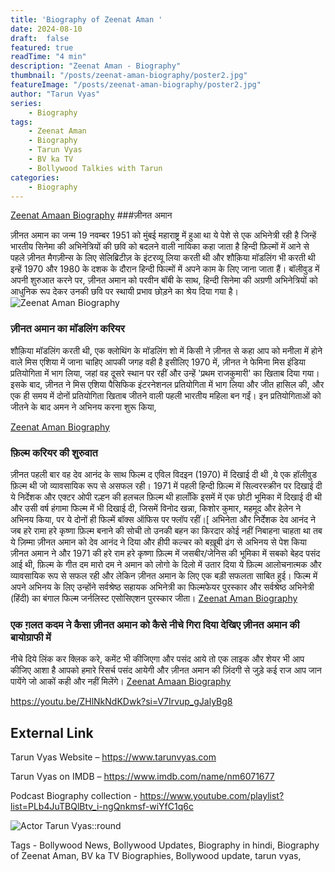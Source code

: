 ```yaml
---
title: 'Biography of Zeenat Aman '
date: 2024-08-10
draft:  false   
featured: true  
readTime: "4 min"
description: "Zeenat Aman - Biography"
thumbnail: "/posts/zeenat-aman-biography/poster2.jpg"
featureImage: "/posts/zeenat-aman-biography/poster2.jpg"
author: "Tarun Vyas"
series:
    - Biography
tags:
    - Zeenat Aman
    - Biography
    - Tarun Vyas
    - BV ka TV
    - Bollywood Talkies with Tarun
categories:     
    - Biography
---
```

[Zeenat Amaan Biography](/posts/zeenat-aman-biography/poster1.jpg)
###ज़ीनत अमान

ज़ीनत अमान का जन्म 19 नवम्बर 1951 को मुंबई महाराष्ट्र में हुआ था 
ये पेशे से एक अभिनेत्री रही है जिन्हें भारतीय सिनेमा की अभिनेत्रियों की छवि को बदलने वाली नायिका कहा जाता है 
हिन्दी फ़िल्मों में आने से पहले ज़ीनत मैगज़ीन्स के लिए सेलिब्रिटीज़ के इंटरव्यू लिया करती थी और शौक़िया मॉडलिंग भी करती थी  इन्हें 1970 और 1980 के दशक के दौरान हिन्दी फिल्मों में अपने काम के लिए जाना जाता हैं। बॉलीवुड में अपनी शुरुआत करने पर, ज़ीनत अमान को परवीन बॉबी के साथ, हिन्दी सिनेमा की अग्रणी अभिनेत्रियों को आधुनिक रूप देकर उनकी छवि पर स्थायी प्रभाव छोड़ने का श्रेय दिया गया है।
![Zeenat Aman Biography](/posts/zeenat-aman-biography/poster3.jpg)
### ज़ीनत अमान का मॉडलिंग करियर 
शौक़िया मॉडलिंग करती थी, एक क्लोथिंग के मॉडलिंग शो में किसी ने ज़ीनत से कहा आप को मनीला में होने वाले मिस एशिया में जाना चाहिए आपकी जगह वही है इसीलिए 1970 में, ज़ीनत ने  फेमिना मिस इंडिया प्रतियोगिता में भाग लिया, जहां वह दूसरे स्थान पर रहीं और उन्हें 'प्रथम राजकुमारी' का खिताब दिया गया। इसके बाद, ज़ीनत ने  मिस एशिया पैसिफिक इंटरनेशनल प्रतियोगिता में भाग लिया और जीत हासिल की, और एक ही समय में दोनों प्रतियोगिता खिताब जीतने वाली पहली भारतीय महिला बन गईं। इन प्रतियोगिताओं को जीतने के बाद अमन ने अभिनय करना शुरू किया,

[Zeenat Aman Biography](/posts/zeenat-aman-biography/poster4.jpg)
### फ़िल्म करियर की शुरुवात 

ज़ीनत पहली बार वह देव आनंद के साथ फिल्म द एविल विदइन (1970) में दिखाई दी थी ,ये एक हॉलीवुड फ़िल्म थी जो व्यावसायिक रूप से असफल रही। 1971 में पहली हिन्दी फ़िल्म में सिल्वरस्क्रीन पर दिखाई दी ये निर्देशक और एक्टर  ओपी रल्हन की हलचल फ़िल्म थी हालाँकि इसमें में एक छोटी भूमिका में दिखाई दी थी और उसी वर्ष हंगामा फिल्म में भी दिखाई दी, जिसमें विनोद खन्ना, किशोर कुमार, महमूद और हेलेन ने अभिनय किया, पर ये दोनों ही फिल्में बॉक्स ऑफिस पर फ्लॉप रहीं।[ अभिनेता और निर्देशक देव आनंद ने जब हरे रामा हरे कृष्णा फ़िल्म बनाने की सोची तो उनकी बहन का किरदार कोई नहीं निबाहना चाहता था तब ये ज़िम्मा ज़ीनत अमान को देव आनंद ने दिया और हीपी कल्चर को बख़ूबी ढंग से अभिनय से पेश किया ज़ीनत अमान ने और 1971 की हरे राम हरे कृष्णा फ़िल्म में जसबीर/जेनिस की भूमिका में सबको बेहद पसंद आई थी, 
फ़िल्म के गीत दम मारो दम ने अमान को लोगो के दिलो में उतार दिया ये फ़िल्म आलोचनात्मक और व्यावसायिक रूप से सफल रही और लेकिन ज़ीनत अमान  के लिए एक बड़ी सफलता साबित हुई। फिल्म में अपने अभिनय के लिए उन्होंने सर्वश्रेष्ठ सहायक अभिनेत्री का फिल्मफेयर पुरस्कार  और सर्वश्रेष्ठ अभिनेत्री (हिंदी) का बंगाल फिल्म जर्नलिस्ट एसोसिएशन पुरस्कार जीता। 
[Zeenat Aman Biography](/posts/zeenat-aman-biography/poster6.jpg)

### एक ग़लत कदम ने कैसा ज़ीनत अमान को कैसे नीचे गिरा दिया देखिए ज़ीनत अमान की बायोग्राफी में 
नीचे दिये लिंक कर क्लिक करे, कमेंट भी कीजिएगा और पसंद आये तो एक लाइक और शेयर भी आप कीजिए 
आशा है आपको हमारे रिसर्च पसंद आयेगी और ज़ीनत अमान की ज़िंदगी से जुड़े कई राज आप जान पायेंगे जो आकों कही और नहीं मिलेंगे।
[Zeenat Amaan Biography](/posts/zeenat-aman-biography/poster.jpg)

https://youtu.be/ZHlNkNdKDwk?si=V7Irvup_gJalyBg8


## External Link
Tarun Vyas Website – https://www.tarunvyas.com

Tarun Vyas on IMDB – https://www.imdb.com/name/nm6071677

Podcast Biography collection - https://www.youtube.com/playlist?list=PLb4JuTBQlBtv_i-ngQnkmsf-wiYfC1q6c

![Actor Tarun Vyas::round](/images/profile.png)

Tags - Bollywood News, Bollywood Updates, Biography in hindi, Biography of Zeenat Aman,  BV ka TV Biographies, Bollywood update, tarun vyas,
    